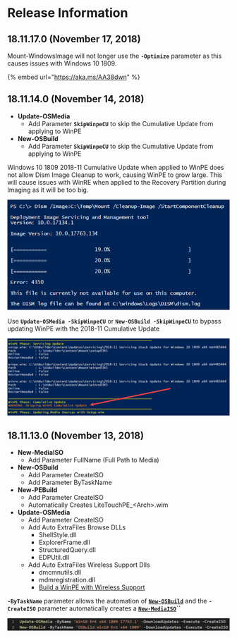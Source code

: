 # Release Information

## 18.11.17.0 \(November 17, 2018\)

Mount-WindowsImage will not longer use the **`-Optimize`** parameter as this causes issues with Windows 10 1809.

{% embed url="https://aka.ms/AA38dwn" %}

## 18.11.14.0 \(November 14, 2018\)

* **Update-OSMedia**
  * Add Parameter **`SkipWinpeCU`** to skip the Cumulative Update from applying to WinPE
* **New-OSBuild**
  * Add Parameter **`SkipWinpeCU`** to skip the Cumulative Update from applying to WinPE

Windows 10 1809 2018-11 Cumulative Update when applied to WinPE does not allow Dism Image Cleanup to work, causing WinPE to grow large.  This will cause issues with WinRE when applied to the Recovery Partition during Imaging as it will be too big.  

![](../../.gitbook/assets/2018-11-14_2-51-14.png)

Use **`Update-OSMedia -SkipWinpeCU`** or **`New-OSBuild -SkipWinpeCU`** to bypass updating WinPE with the 2018-11 Cumulative Update

![](../../.gitbook/assets/2018-11-14_10-41-41.png)

## 18.11.13.0 \(November 13, 2018\)

* **New-MediaISO**
  * Add Parameter FullName \(Full Path to Media\)
* **New-OSBuild**
  * Add Parameter CreateISO
  * Add Parameter ByTaskName
* **New-PEBuild**
  * Add Parameter CreateISO
  * Automatically Creates LiteTouchPE\_&lt;Arch&gt;.wim
* **Update-OSMedia**
  * Add Parameter CreateISO
  * Add Auto ExtraFiles Browse DLLs
    * ShellStyle.dll
    * ExplorerFrame.dll
    * StructuredQuery.dll
    * EDPUtil.dll
  * Add Auto ExtraFiles Wireless Support Dlls
    * dmcmnutils.dll
    * mdmregistration.dll
    * [Build a WinPE with Wireless Support](http://www.scconfigmgr.com/2018/03/06/build-a-winpe-with-wireless-support/)

**`-ByTaskName`** parameter allows the automation of [**`New-OSBuild`**](../osbuild/new-osbuild.md) and the **`-CreateISO`** parameter automatically creates a [**`New-MediaISO`**](../how-to/new-mediaiso.md)**\`\`**

![](../../.gitbook/assets/2018-11-07_0-54-20.png)



